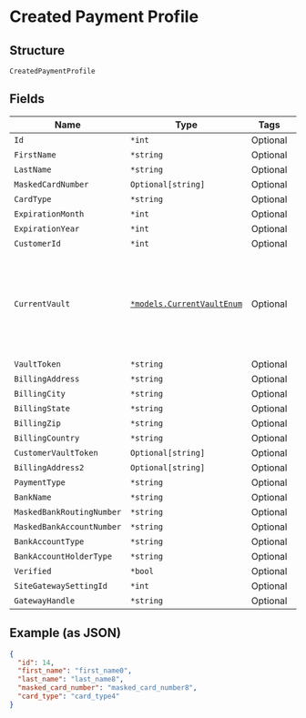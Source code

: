 
# Created Payment Profile

## Structure

`CreatedPaymentProfile`

## Fields

| Name | Type | Tags | Description |
|  --- | --- | --- | --- |
| `Id` | `*int` | Optional | - |
| `FirstName` | `*string` | Optional | - |
| `LastName` | `*string` | Optional | - |
| `MaskedCardNumber` | `Optional[string]` | Optional | - |
| `CardType` | `*string` | Optional | - |
| `ExpirationMonth` | `*int` | Optional | - |
| `ExpirationYear` | `*int` | Optional | - |
| `CustomerId` | `*int` | Optional | - |
| `CurrentVault` | [`*models.CurrentVaultEnum`](current-vault-enum.md) | Optional | The vault that stores the payment profile with the provided `vault_token`. Use `bogus` for testing. |
| `VaultToken` | `*string` | Optional | - |
| `BillingAddress` | `*string` | Optional | - |
| `BillingCity` | `*string` | Optional | - |
| `BillingState` | `*string` | Optional | - |
| `BillingZip` | `*string` | Optional | - |
| `BillingCountry` | `*string` | Optional | - |
| `CustomerVaultToken` | `Optional[string]` | Optional | - |
| `BillingAddress2` | `Optional[string]` | Optional | - |
| `PaymentType` | `*string` | Optional | - |
| `BankName` | `*string` | Optional | - |
| `MaskedBankRoutingNumber` | `*string` | Optional | - |
| `MaskedBankAccountNumber` | `*string` | Optional | - |
| `BankAccountType` | `*string` | Optional | - |
| `BankAccountHolderType` | `*string` | Optional | - |
| `Verified` | `*bool` | Optional | - |
| `SiteGatewaySettingId` | `*int` | Optional | - |
| `GatewayHandle` | `*string` | Optional | - |

## Example (as JSON)

```json
{
  "id": 14,
  "first_name": "first_name0",
  "last_name": "last_name8",
  "masked_card_number": "masked_card_number8",
  "card_type": "card_type4"
}
```

